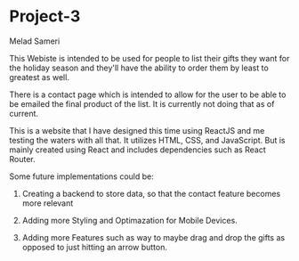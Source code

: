 # Project-3
Melad Sameri

This Webiste is intended to be used for people to list their gifts they want
for the holiday season and they'll have the ability to order them by least 
to greatest as well.

There is a contact page which is intended to allow for the user to be able
to be emailed the final product of the list. It is currently not doing that as of current.

This is a website that I have designed this time using ReactJS and me testing
the waters with all that. It utilizes HTML, CSS, and JavaScript. But is mainly
created using React and includes dependencies such as React Router.

Some future implementations could be:

1) Creating a backend to store data, so that the contact feature becomes more relevant

2) Adding more Styling and Optimazation for Mobile Devices.

3) Adding more Features such as way to maybe drag and drop the gifts as opposed
to just hitting an arrow button.